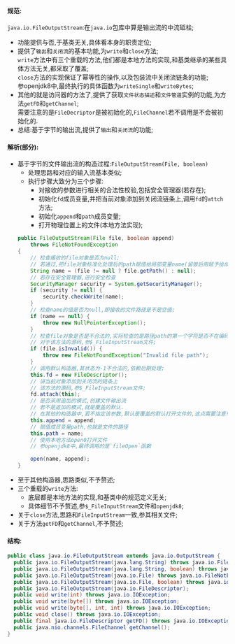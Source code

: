 #### 规范:  
`java.io.FileOutputStream`:在`java.io`包库中算是输出流的中流砥柱;  
- 功能提供与否,于基类无关,具体看本身的职责定位;  
- 提供了`输出`和`关闭流`的基本功能,为`write`和`close`方法;  
  `write`方法中有三个重载的方法,他们都是本地方法的实现,和基类继承的某些具体方法无关,都采取了覆盖;  
  `close`方法的实现保证了幂等性的操作,以及包装流中关闭流链条的功能;  
  参openjdk8中,最终执行的具体函数为`writeSingle`和`writeBytes`;  
- 其他的就是访问器的方法了,提供了获取`文件状态描述`和`文件管道`实例的功能,为方法`getFD`和`getChannel`;  
  需要注意的是`FileDecriptor`是被初始化的,`FileChannel`若不调用是不会被初始化的.  
- 总结:基于字节的输出流,提供了`输出`和`关闭流`的功能;  

#### 解析(部分):  
- 基于字节的文件输出流的构造过程:`FileOutputStream(File, boolean)`  
  - 处理思路和对应的输入流基本类似;  
  - 执行步骤大致分为三个步骤:  
    - 对接收的参数进行相关的合法性校验,包括安全管理器(若存在);  
    - 初始化`fd`成员变量,并把当前对象添加到关闭流链条上,调用`fd`的`attch`方法;  
    - 初始化`append`和`path`成员变量;  
    - 打开物理位置上的文件(本地方法实现);
  ```java
  public FileOutputStream(File file, boolean append)
      throws FileNotFoundException
  {
      // 检查接收的file对象是否为null;
      // 若通过,把file对象标准化处理后的path赋值给局部变量name(留做后用赋予给成员变量path)  
      String name = (file != null ? file.getPath() : null);
      // 若存在安全管理器,进行安全检查  
      SecurityManager security = System.getSecurityManager();
      if (security != null) {
          security.checkWrite(name);
      }
      // 检查name的值是否为null,即接收的文件路径是不是空值;  
      if (name == null) {
          throw new NullPointerException();
      }
      // 检查file对象是否是不合法的,实际检查的是路径path的第一个字符是否不在编码表中
      // 对于该方法的源码,参$_FileInputStream文件;  
      if (file.isInvalid()) {
          throw new FileNotFoundException("Invalid file path");
      }
      // 调用默认构造器,其状态为-1不合法的,依赖后期处理;  
      this.fd = new FileDescriptor();
      // 讲当前对象添加到关闭流的链条上
      // 该方法的源码,参$_FileInputStream文件;  
      fd.attach(this);
      // 是否采用追加的模式,创建文件输出流
      // 若不是追加的模式,就是覆盖的默认.
      // 在其他的构造器中,若不指定该参数,默认是覆盖的默认打开文件的,这点需要注意!  
      this.append = append;
      // 赋值成员变量path,也就是文件的路径
      this.path = name;
      // 使用本地方法open0打开文件
      // 参openjdk8中,最终调用的是`fileOpen`函数  

      open(name, append);
  }
  ```  
- 至于其他构造器,思路类似,不予赘述;  
- 三个重载的`write`方法:  
  - 底层都是本地方法的实现,和基类中的规范定义无关;  
  - 具体细节不予赘述,参`$_FileInputStream`文件和`openjdk8`;  
- 关于`close`方法,思路和`FileInputStream`一致,参其相关文件;  
- 关于方法`getFD`和`getChannel`,不予赘述;  

#### 结构:  
```java
public class java.io.FileOutputStream extends java.io.OutputStream {
  public java.io.FileOutputStream(java.lang.String) throws java.io.FileNotFoundException;
  public java.io.FileOutputStream(java.lang.String, boolean) throws java.io.FileNotFoundException;
  public java.io.FileOutputStream(java.io.File) throws java.io.FileNotFoundException;
  public java.io.FileOutputStream(java.io.File, boolean) throws java.io.FileNotFoundException;
  public java.io.FileOutputStream(java.io.FileDescriptor);
  public void write(int) throws java.io.IOException;
  public void write(byte[]) throws java.io.IOException;
  public void write(byte[], int, int) throws java.io.IOException;
  public void close() throws java.io.IOException;
  public final java.io.FileDescriptor getFD() throws java.io.IOException;
  public java.nio.channels.FileChannel getChannel();
}
```  
